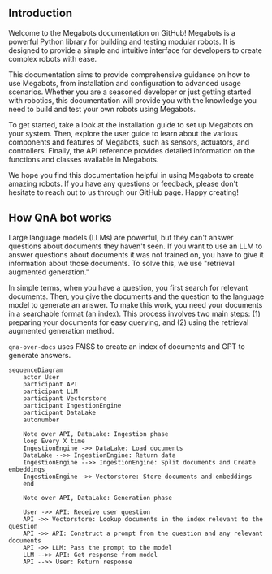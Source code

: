 ## Introduction

Welcome to the Megabots documentation on GitHub! Megabots is a powerful Python library for building and testing modular robots. It is designed to provide a simple and intuitive interface for developers to create complex robots with ease.

This documentation aims to provide comprehensive guidance on how to use Megabots, from installation and configuration to advanced usage scenarios. Whether you are a seasoned developer or just getting started with robotics, this documentation will provide you with the knowledge you need to build and test your own robots using Megabots.

To get started, take a look at the installation guide to set up Megabots on your system. Then, explore the user guide to learn about the various components and features of Megabots, such as sensors, actuators, and controllers. Finally, the API reference provides detailed information on the functions and classes available in Megabots.

We hope you find this documentation helpful in using Megabots to create amazing robots. If you have any questions or feedback, please don't hesitate to reach out to us through our GitHub page. Happy creating!


## How QnA bot works

Large language models (LLMs) are powerful, but they can't answer questions about documents they haven't seen. If you want to use an LLM to answer questions about documents it was not trained on, you have to give it information about those documents. To solve this, we use "retrieval augmented generation."

In simple terms, when you have a question, you first search for relevant documents. Then, you give the documents and the question to the language model to generate an answer. To make this work, you need your documents in a searchable format (an index). This process involves two main steps: (1) preparing your documents for easy querying, and (2) using the retrieval augmented generation method.

`qna-over-docs` uses FAISS to create an index of documents and GPT to generate answers.

```mermaid
sequenceDiagram
    actor User
    participant API
    participant LLM
    participant Vectorstore
    participant IngestionEngine
    participant DataLake
    autonumber

    Note over API, DataLake: Ingestion phase
    loop Every X time
    IngestionEngine ->> DataLake: Load documents
    DataLake -->> IngestionEngine: Return data
    IngestionEngine -->> IngestionEngine: Split documents and Create embeddings
    IngestionEngine ->> Vectorstore: Store documents and embeddings
    end

    Note over API, DataLake: Generation phase

    User ->> API: Receive user question
    API ->> Vectorstore: Lookup documents in the index relevant to the question
    API ->> API: Construct a prompt from the question and any relevant documents
    API ->> LLM: Pass the prompt to the model
    LLM -->> API: Get response from model
    API -->> User: Return response

```